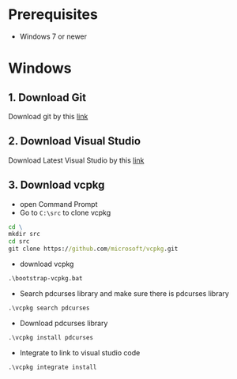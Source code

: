 
# Prerequisites
- Windows 7 or newer


# Windows
## 1. Download Git
Download git by this [link](https://git-scm.com/download/win)

## 2. Download Visual Studio
Download Latest Visual Studio by this [link](https://visualstudio.microsoft.com/zh-hans/thank-you-downloading-visual-studio/?sku=Community&channel=Release&version=VS2022&source=VSLandingPage&cid=2030&passive=false)

## 3. Download vcpkg
- open Command Prompt
- Go to ```C:\src``` to clone vcpkg
```cmd
cd \
mkdir src
cd src
git clone https://github.com/microsoft/vcpkg.git
```

- download vcpkg
```cmd
.\bootstrap-vcpkg.bat
```

- Search pdcurses library and make sure there is pdcurses library
```cmd
.\vcpkg search pdcurses
```

- Download pdcurses library
```cmd
.\vcpkg install pdcurses
```

- Integrate to link to visual studio code
```cmd
.\vcpkg integrate install
```

```

